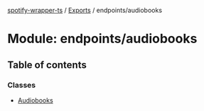 [spotify-wrapper-ts](../README.md) / [Exports](../modules.md) / endpoints/audiobooks

# Module: endpoints/audiobooks

## Table of contents

### Classes

- [Audiobooks](../classes/endpoints_audiobooks.Audiobooks.md)
